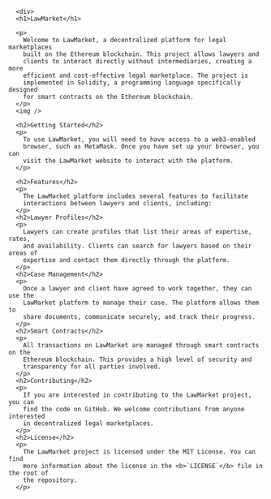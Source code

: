       <div>
      <h1>LawMarket</h1>

      <p>
        Welcome to LawMarket, a decentralized platform for legal marketplaces
        built on the Ethereum blockchain. This project allows lawyers and
        clients to interact directly without intermediaries, creating a more
        efficient and cost-effective legal marketplace. The project is
        implemented in Solidity, a programming language specifically designed
        for smart contracts on the Ethereum blockchain.
      </p>
      <img />

      <h2>Getting Started</h2>
      <p>
        To use LawMarket, you will need to have access to a web3-enabled
        browser, such as MetaMask. Once you have set up your browser, you can
        visit the LawMarket website to interact with the platform.
      </p>

      <h2>Features</h2>
      <p>
        The LawMarket platform includes several features to facilitate
        interactions between lawyers and clients, including:
      </p>
      <h2>Lawyer Profiles</h2>
      <p>
        Lawyers can create profiles that list their areas of expertise, rates,
        and availability. Clients can search for lawyers based on their areas of
        expertise and contact them directly through the platform.
      </p>
      <h2>Case Management</h2>
      <p>
        Once a lawyer and client have agreed to work together, they can use the
        LawMarket platform to manage their case. The platform allows them to
        share documents, communicate securely, and track their progress.
      </p>
      <h2>Smart Contracts</h2>
      <p>
        All transactions on LawMarket are managed through smart contracts on the
        Ethereum blockchain. This provides a high level of security and
        transparency for all parties involved.
      </p>
      <h2>Contributing</h2>
      <p>
        If you are interested in contributing to the LawMarket project, you can
        find the code on GitHub. We welcome contributions from anyone interested
        in decentralized legal marketplaces.
      </p>
      <h2>License</h2>
      <p>
        The LawMarket project is licensed under the MIT License. You can find
        more information about the license in the <b>`LICENSE`</b> file in the root of
        the repository.
      </p>
</div>
